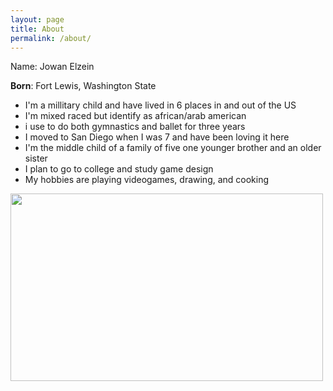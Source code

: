 ```yaml
---
layout: page
title: About
permalink: /about/
---
```


Name: Jowan Elzein

**Born**: Fort Lewis, Washington State
- I'm a millitary child and have lived in 6 places in and out of the US
- I'm mixed raced but identify as african/arab american
- i use to do both gymnastics and ballet for three years 
- I moved to San Diego when I was 7 and have been loving it here
- I'm the middle child of a family of five one younger brother and an older sister
- I plan to go to college and study game design 
- My hobbies are playing videogames, drawing, and cooking

 <img src="https://i.ytimg.com/vi/DjnjVUQgBHc/hqdefault.jpg" width="500" height="300">
